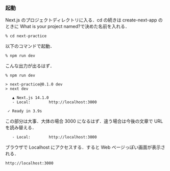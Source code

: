 ### 起動

Next.js のプロジェクトディレクトリに入る．cd の続きは create-next-app のときに What is your project named?で決めた名前を入れる．

```
% cd next-practice
```

以下のコマンドで起動．

```
% npm run dev
```

こんな出力が出るはず．

```
% npm run dev

> next-practice@0.1.0 dev
> next dev

   ▲ Next.js 14.1.0
   - Local:        http://localhost:3000

 ✓ Ready in 3.9s
```

この部分は大事．大体の場合 3000 になるはず．違う場合は今後の文章で URL を読み替える．

```
   - Local:        http://localhost:3000
```

ブラウザで Localhost にアクセスする．すると Web ページっぽい画面が表示される．

```
http://localhost:3000
```
